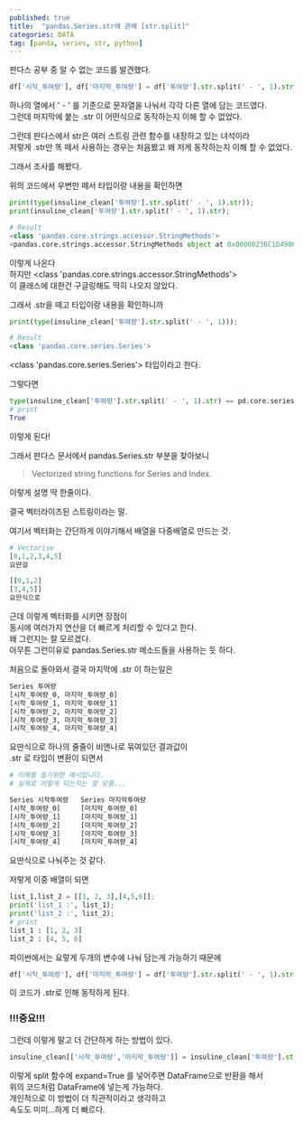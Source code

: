 ```yaml
---
published: true
title:  "pandas.Series.str에 관해 [str.split]"
categories: DATA
tag: [panda, series, str, python]
---
```



판다스 공부 중 알 수 없는 코드를 발견했다.

```py
df['시작_투여량'], df['마지막_투여량'] = df['투여량'].str.split(' - ', 1).str
```
하나의 열에서 ' - ' 를 기준으로 문자열을 나눠서 각각 다른 열에 담는 코드였다.  
그런데 마지막에 붙는 .str 이 어떤식으로 동작하는지 이해 할 수 없었다.  

그런데 판다스에서 str은 여러 스트링 관련 함수를 내장하고 있는 녀석이라  
저렇게 .str만 똑 떼서 사용하는 경우는 처음봤고 왜 저게 동작하는지 이해 할 수 없었다.

그래서 조사를 해봤다.


위의 코드에서 우변만 떼서 타입이랑 내용을 확인하면
```py
print(type(insuline_clean['투여량'].str.split(' - ', 1).str));
print(insuline_clean['투여량'].str.split(' - ', 1).str);

# Result
<class 'pandas.core.strings.accessor.StringMethods'>
<pandas.core.strings.accessor.StringMethods object at 0x00000236C1D49060>
```
이렇게 나온다  
하지만 <class 'pandas.core.strings.accessor.StringMethods'>   
이 클래스에 대한건 구글링해도 딱히 나오지 않았다.

그래서 .str을 떼고 타입이랑 내용을 확인하니까
```py
print(type(insuline_clean['투여량'].str.split(' - ', 1)));

# Result
<class 'pandas.core.series.Series'>
```
<class 'pandas.core.series.Series'> 타입이라고 한다.

그렇다면
```py
type(insuline_clean['투여량'].str.split(' - ', 1).str) == pd.core.series.Series.str);
# print
True
```
이렇게 된다!

그래서 판다스 문서에서 pandas.Series.str 부분을 찾아보니  
>Vectorized string functions for Series and Index.  

이렇게 설명 딱 한줄이다.

결국 벡터라이즈된 스트링이라는 말.

여기서 벡터화는 간단하게 이야기해서 배열을 다중배열로 만드는 것.
```py
# Vectorise
[0,1,2,3,4,5]
요딴걸

[[0,1,2]
[3,4,5]]
요딴식으로
```
근데 이렇게 벡터화를 시키면 장점이  
동시에 여러가지 연산을 더 빠르게 처리할 수 있다고 한다.  
왜 그런지는 잘 모르겠다.  
아무튼 그런이유로 pandas.Series.str 메소드들을 사용하는 듯 하다.  


처음으로 돌아와서 결국 마지막에 .str 이 하는일은  
```py
Series 투여량
[시작_투여량_0, 마지막_투여량_0]
[시작_투여량_1, 마지막_투여량_1]
[시작_투여량_2, 마지막_투여량_2]
[시작_투여량_3, 마지막_투여량_3]
[시작_투여량_4, 마지막_투여량_4]
```
요딴식으로 하나의 줄줄이 비엔나로 묶여있던 결과값이  
.str 로 타입이 변환이 되면서
```py
# 이해를 돕기위한 예시입니다.
# 실제로 어떻게 되는지는 잘 모름...

Series 시작투여량   Series 마지막투여량
[시작_투여량_0]     [마지막_투여량_0]
[시작_투여량_1]     [마지막_투여량_1]
[시작_투여량_2]     [마지막_투여량_2]
[시작_투여량_3]     [마지막_투여량_3]
[시작_투여량_4]     [마지막_투여량_4]
```
요딴식으로 나눠주는 것 같다.  

저렇게 이중 배열이 되면

```py
list_1,list_2 = [[1, 2, 3],[4,5,6]];
print('list_1 :', list_1);
print('list_2 :', list_2);
# print
list_1 : [1, 2, 3]
list_2 : [4, 5, 6]
```
파이썬에서는 요렇게 두개의 변수에 나눠 담는게 가능하기 때문에  
```py
df['시작_투여량'], df['마지막_투여량'] = df['투여량'].str.split(' - ', 1).str
```
이 코드가 .str로 인해 동작하게 된다.

### !!!중요!!! 
그런데 이렇게 말고 더 간단하게 하는 방법이 있다.
```py
insuline_clean[['시작_투여량','마지막_투여량']] = insuline_clean['투여량'].str.split(' - ', n=1,expand=True);
```
이렇게 split 함수에 expand=True 를 넣어주면 DataFrame으로 반환을 해서  
위의 코드처럼 DataFrame에 넣는게 가능하다.  
개인적으로 이 방법이 더 직관적이라고 생각하고  
속도도 미미...하게 더 빠르다.

